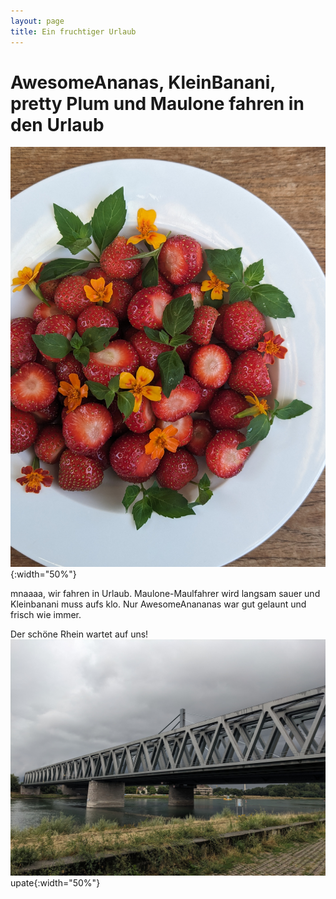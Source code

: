 ```yaml
---
layout: page
title: Ein fruchtiger Urlaub
---
```


# AwesomeAnanas, KleinBanani, pretty Plum und Maulone fahren in den Urlaub

![image](/assets/images/PXL_20230722_151959590.PORTRAIT.ORIGINAL.jpg){:width="50%"}

mnaaaa, wir fahren in Urlaub. Maulone-Maulfahrer wird langsam sauer und Kleinbanani muss aufs klo. 
Nur AwesomeAnananas war gut gelaunt und frisch wie immer.

Der schöne Rhein wartet auf uns!
![image](/assets/images/PXL_20230725_144552611.jpg)upate{:width="50%"}